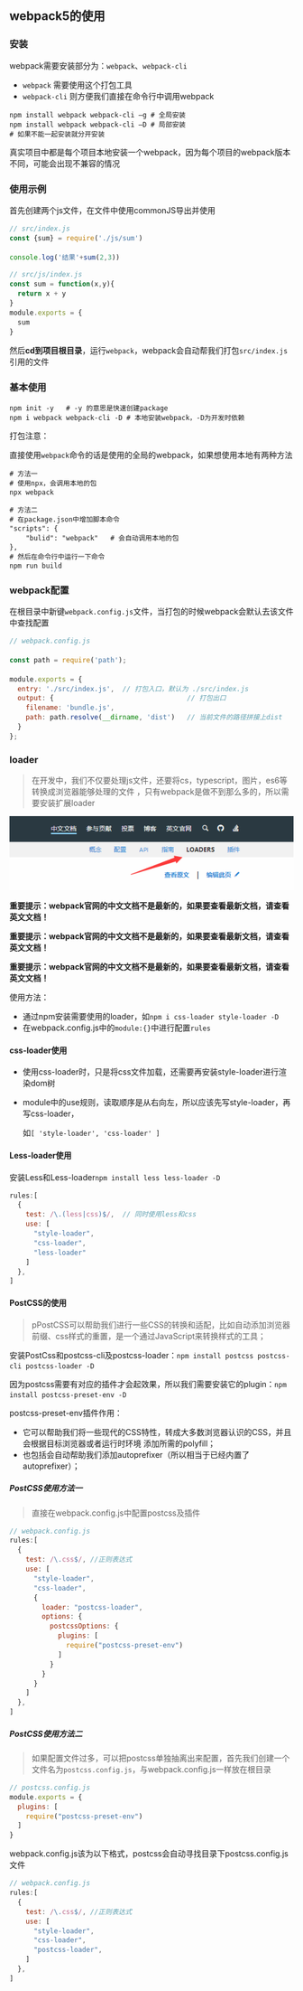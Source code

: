 ## webpack5的使用

### 安装

webpack需要安装部分为：`webpack`、`webpack-cli`

* `webpack`  需要使用这个打包工具
* `webpack-cli` 则方便我们直接在命令行中调用webpack

```
npm install webpack webpack-cli –g # 全局安装
npm install webpack webpack-cli –D # 局部安装
# 如果不能一起安装就分开安装
```

真实项目中都是每个项目本地安装一个webpack，因为每个项目的webpack版本不同，可能会出现不兼容的情况

### 使用示例

首先创建两个js文件，在文件中使用commonJS导出并使用

```js
// src/index.js
const {sum} = require('./js/sum')

console.log('结果'+sum(2,3))
```

```js
// src/js/index.js
const sum = function(x,y){
  return x + y
}
module.exports = {
  sum
}
```

然后**cd到项目根目录**，运行`webpack`，webpack会自动帮我们打包`src/index.js`引用的文件

### 基本使用

```
npm init -y   # -y 的意思是快速创建package
npm i webpack webpack-cli -D # 本地安装webpack，-D为开发时依赖
```

打包注意：

直接使用`webpack`命令的话是使用的全局的webpack，如果想使用本地有两种方法

```
# 方法一
# 使用npx，会调用本地的包
npx webpack
```

```
# 方法二
# 在package.json中增加脚本命令
"scripts": {
    "bulid": "webpack"   # 会自动调用本地的包
},
# 然后在命令行中运行一下命令
npm run build
```

### webpack配置

在根目录中新键`webpack.config.js`文件，当打包的时候webpack会默认去该文件中查找配置

```js
// webpack.config.js

const path = require('path');

module.exports = {
  entry: './src/index.js',  // 打包入口，默认为 ./src/index.js
  output: {									// 打包出口
    filename: 'bundle.js',
    path: path.resolve(__dirname, 'dist')	// 当前文件的路径拼接上dist
  }
};
```

### loader

> 在开发中，我们不仅要处理js文件，还要将cs，typescript，图片，es6等转换成浏览器能够处理的文件
> ，只有webpack是做不到那么多的，所以需要安装扩展loader

![loader](.\img\webpack\loader.png)

**重要提示：webpack官网的中文文档不是最新的，如果要查看最新文档，请查看英文文档！**

**重要提示：webpack官网的中文文档不是最新的，如果要查看最新文档，请查看英文文档！**

**重要提示：webpack官网的中文文档不是最新的，如果要查看最新文档，请查看英文文档！**

使用方法：

* 通过npm安装需要使用的loader，如`npm i css-loader style-loader -D`
* 在webpack.config.js中的`module:{}`中进行配置`rules`

#### css-loader使用

* 使用css-loader时，只是将css文件加载，还需要再安装style-loader进行渲染dom树

* module中的use规则，读取顺序是从右向左，所以应该先写style-loader，再写css-loader，

  如`[ 'style-loader', 'css-loader' ]`

#### Less-loader使用

安装Less和Less-loader`npm install less less-loader -D`

```js
rules:[
  {
    test: /\.(less|css)$/,	// 同时使用less和css
    use: [
      "style-loader",
      "css-loader",
      "less-loader"
    ]
  },
]
```

#### PostCSS的使用

> pPostCSS可以帮助我们进行一些CSS的转换和适配，比如自动添加浏览器前缀、css样式的重置，是一个通过JavaScript来转换样式的工具；

安装PostCss和postcss-cli及postcss-loader：`npm install postcss postcss-cli postcss-loader -D`

因为postcss需要有对应的插件才会起效果，所以我们需要安装它的plugin：`npm install postcss-preset-env -D`

postcss-preset-env插件作用：

* 它可以帮助我们将一些现代的CSS特性，转成大多数浏览器认识的CSS，并且会根据目标浏览器或者运行时环境 添加所需的polyfill；
* 也包括会自动帮助我们添加autoprefixer（所以相当于已经内置了autoprefixer）；

##### PostCSS使用方法一

> 直接在webpack.config.js中配置postcss及插件

```js
// webpack.config.js
rules:[
  {
    test: /\.css$/, //正则表达式
    use: [
      "style-loader",
      "css-loader",
      {
        loader: "postcss-loader",
        options: {
          postcssOptions: {
            plugins: [
              require("postcss-preset-env")
            ]
          }
        }
      }
    ]
  },
]
```

##### PostCSS使用方法二

> 如果配置文件过多，可以把postcss单独抽离出来配置，首先我们创建一个文件名为`postcss.config.js`，与webpack.config.js一样放在根目录

```js
// postcss.config.js
module.exports = {
  plugins: [
    require("postcss-preset-env")
  ]
}
```

webpack.config.js该为以下格式，postcss会自动寻找目录下postcss.config.js文件

```js
// webpack.config.js
rules:[
  {
    test: /\.css$/, //正则表达式
    use: [
      "style-loader",
      "css-loader",
      "postcss-loader",
    ]
  },
]
```

